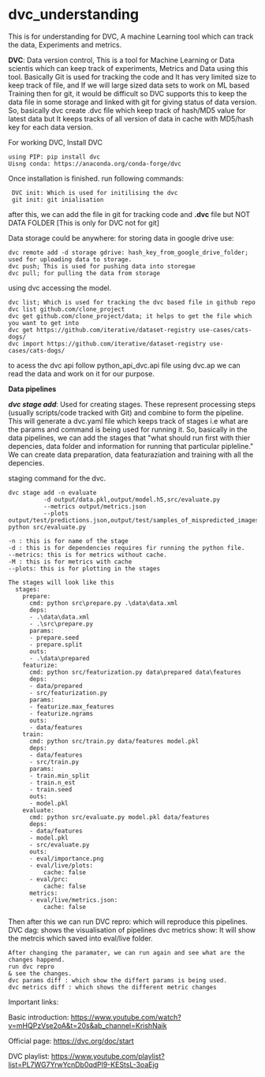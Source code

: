 # dvc_understanding
This is for understanding for DVC, A machine Learning tool which can track the data, Experiments and metrics.


**DVC**: Data version control, This is a tool for Machine Learning or Data scientis which can keep track of experiments, Metrics and Data using this tool. Basically Git is used for tracking the code and It has very limited size to keep track of file, and If we will large sized data sets to work on ML based Training then for git, it would be difficult so DVC supports this to keep the data file in some storage and linked with git for giving status of data version.
So, basically dvc create .dvc file which keep track of hash/MD5 value for latest data but It keeps tracks of all version of data in cache with MD5/hash key for each data version.

For working DVC, Install DVC 

    using PIP: pip install dvc
    Uisng conda: https://anaconda.org/conda-forge/dvc

Once installation is finished.
run following commands:

     DVC init: Which is used for initilising the dvc
     git init: git inialisation

after this, we can add the file in git for tracking code and **.dvc** file but NOT DATA FOLDER [This is only for DVC not for git]

Data storage could be anywhere: for storing data in google drive use:

    dvc remote add -d storage gdrive: hash_key_from_google_drive_folder; used for uploading data to storage.
    dvc push; This is used for pushing data into storegae
    dvc pull; for pulling the data from storage

using dvc accessing the model.

    dvc list; Which is used for tracking the dvc based file in github repo
    dvc list github.com/clone_project
    dvc get github.com/clone_project/data; it helps to get the file which you want to get into
    dvc get https://github.com/iterative/dataset-registry use-cases/cats-dogs/
    dvc import https://github.com/iterative/dataset-registry use-cases/cats-dogs/

to acess the dvc api
    follow python_api_dvc.api file
    using dvc.ap we can read the data and work on it for our purpose.

**Data pipelines**

  ***dvc stage add***: Used for creating stages. These represent processing steps (usually scripts/code tracked with Git) and combine to form the pipeline. This will generate a dvc.yaml file which keeps track of stages i.e what are the params and command is being used for running it.
  So, basically in the data pipelines, we can add the stages that "what should run first with thier depencies, data folder and information for running that particular pipleline."
  We can create data preparation, data featuraziation and training with all the depencies.

   staging command for the dvc.

    dvc stage add -n evaluate
              -d output/data.pkl,output/model.h5,src/evaluate.py
              --metrics output/metrics.json
              --plots output/test/predictions.json,output/test/samples_of_mispredicted_images/ python src/evaluate.py

    -n : this is for name of the stage
    -d : this is for dependencies requires fir running the python file.
    --metrics: this is for metrics without cache.
    -M : this is for metrics with cache
    --plots: this is for plotting in the stages
        
    The stages will look like this
      stages:
        prepare:
          cmd: python src\prepare.py .\data\data.xml
          deps:
          - .\data\data.xml
          - .\src\prepare.py
          params:
          - prepare.seed
          - prepare.split
          outs:
          - .\data\prepared
        featurize:
          cmd: python src/featurization.py data\prepared data\features
          deps:
          - data/prepared
          - src/featurization.py
          params:
          - featurize.max_features
          - featurize.ngrams
          outs:
          - data/features
        train:
          cmd: python src/train.py data/features model.pkl
          deps:
          - data/features
          - src/train.py
          params:
          - train.min_split
          - train.n_est
          - train.seed
          outs:
          - model.pkl
        evaluate:
          cmd: python src/evaluate.py model.pkl data/features
          deps:
          - data/features
          - model.pkl
          - src/evaluate.py
          outs:
          - eval/importance.png
          - eval/live/plots:
              cache: false
          - eval/prc:
              cache: false
          metrics:
          - eval/live/metrics.json:
              cache: false

   Then after this we can run
    DVC repro: which will reproduce this pipelines.
    DVC dag: shows the visualisation of pipelines
    dvc metrics show: It will show the metrcis which saved into eval/live folder.

    After changing the paramater, we can run again and see what are the changes happend.
    run dvc repro
    & see the changes.
    dvc params diff : which show the differt params is being used.
    dvc metrics diff : which shows the different metric changes


Important links:

Basic introduction: https://www.youtube.com/watch?v=mHQPzVse2oA&t=20s&ab_channel=KrishNaik

Official page: https://dvc.org/doc/start

DVC playlist: https://www.youtube.com/playlist?list=PL7WG7YrwYcnDb0qdPl9-KEStsL-3oaEjg



